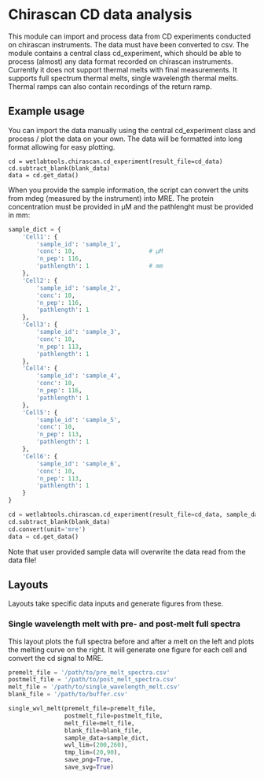 # Chirascan CD data analysis
This module can import and process data from CD experiments conducted on chirascan instruments. The data must have been converted to csv. The module contains a central class cd_experiment, which should be able to process (almost) any data format recorded on chirascan instruments. Currently it does not support thermal melts with final measurements. It supports full spectrum thermal melts, single wavelength thermal melts. Thermal ramps can also contain recordings of the return ramp.

## Example usage
You can import the data manually using the central cd_experiment class and process / plot the data on your own. The data will be formatted into long format allowing for easy plotting.
```
cd = wetlabtools.chirascan.cd_experiment(result_file=cd_data)
cd.subtract_blank(blank_data)
data = cd.get_data()
```

When you provide the sample information, the script can convert the units from mdeg (measured by the instrument) into MRE. The protein concentration must be provided in µM and the pathlenght must be provided in mm:
```python
sample_dict = {
    'Cell1': {
        'sample_id': 'sample_1',
        'conc': 10,                     # µM
        'n_pep': 116,
        'pathlength': 1                 # mm
    },
    'Cell2': {
        'sample_id': 'sample_2',
        'conc': 10,
        'n_pep': 116,
        'pathlength': 1
    },
    'Cell3': {
        'sample_id': 'sample_3',
        'conc': 10,
        'n_pep': 113,
        'pathlength': 1
    },
    'Cell4': {
        'sample_id': 'sample_4',
        'conc': 10,
        'n_pep': 116,
        'pathlength': 1
    },
    'Cell5': {
        'sample_id': 'sample_5',
        'conc': 10,
        'n_pep': 113,
        'pathlength': 1
    },
    'Cell6': {
        'sample_id': 'sample_6',
        'conc': 10,
        'n_pep': 113,
        'pathlength': 1
    }
}

cd = wetlabtools.chirascan.cd_experiment(result_file=cd_data, sample_data=sample_dict)
cd.subtract_blank(blank_data)
cd.convert(unit='mre')
data = cd.get_data()
```
Note that user provided sample data will overwrite the data read from the data file!

## Layouts
Layouts take specific data inputs and generate figures from these. 
### Single wavelength melt with pre- and post-melt full spectra
This layout plots the full spectra before and after a melt on the left and plots the melting curve on the right. It will generate one figure for each cell and convert the cd signal to MRE.
```python
premelt_file = '/path/to/pre_melt_spectra.csv'
postmelt_file = '/path/to/post_melt_spectra.csv'
melt_file = '/path/to/single_wavelength_melt.csv'
blank_file = '/path/to/buffer.csv'

single_wvl_melt(premelt_file=premelt_file, 
                postmelt_file=postmelt_file, 
                melt_file=melt_file, 
                blank_file=blank_file, 
                sample_data=sample_dict, 
                wvl_lim=(200,260), 
                tmp_lim=(20,90), 
                save_png=True, 
                save_svg=True)
```